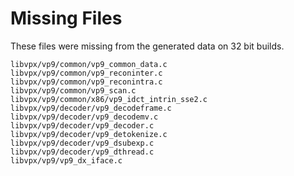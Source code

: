 Missing Files
=============

These files were missing from the generated data on 32 bit builds.

    libvpx/vp9/common/vp9_common_data.c
    libvpx/vp9/common/vp9_reconinter.c
    libvpx/vp9/common/vp9_reconintra.c
    libvpx/vp9/common/vp9_scan.c
    libvpx/vp9/common/x86/vp9_idct_intrin_sse2.c
    libvpx/vp9/decoder/vp9_decodeframe.c
    libvpx/vp9/decoder/vp9_decodemv.c
    libvpx/vp9/decoder/vp9_decoder.c
    libvpx/vp9/decoder/vp9_detokenize.c
    libvpx/vp9/decoder/vp9_dsubexp.c
    libvpx/vp9/decoder/vp9_dthread.c
    libvpx/vp9/vp9_dx_iface.c

